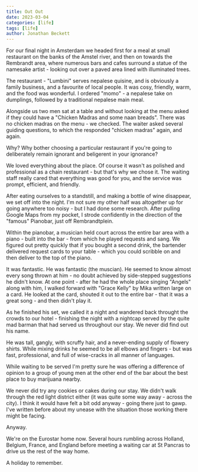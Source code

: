 ```yaml
---
title: Out Out
date: 2023-03-04
categories: [life]
tags: [life]
author: Jonathan Beckett
---
```


For our final night in Amsterdam we headed first for a meal at small restaurant on the banks of the Amstel river, and then on towards the Rembrandt area, where numerous bars and cafes surround a statue of the namesake artist - looking out over a paved area lined with illuminated trees.

The restaurant - "Lumbini" serves nepalese quisine, and is obviously a family business, and a favourite of local people. It was cosy, friendly, warm, and the food was wonderful. I ordered "momo" - a nepalese take on dumplings, followed by a traditional nepalese main meal.

Alongside us two men sat at a table and without looking at the menu asked if they could have a "Chicken Madras and some naan breads". There was no chicken madras on the menu - we checked. The waiter asked several guiding questions, to which the responded "chicken madras" again, and again.

Why? Why bother choosing a particular restaurant if you're going to deliberately remain ignorant and beligerent in your ignorance?

We loved everything about the place. Of course it wasn't as polished and professional as a chain restaurant - but that's why we chose it. The waiting staff really cared that everything was good for you, and the service was prompt, efficient, and friendly.

After eating ourselves to a standstill, and making a bottle of wine disappear, we set off into the night. I'm not sure my other half was altogether up for going anywhere too noisy - but I had done some research. After pulling Google Maps from my pocket, I strode confidently in the direction of the "famous" Pianobar, just off Rembrandtplein.

Within the pianobar, a musician held court across the entire bar area with a piano - built into the bar - from which he played requests and sang. We figured out pretty quickly that if you bought a second drink, the bartender delivered request cards to your table - which you could scribble on and then deliver to the top of the piano.

It was fantastic. He was fantastic (the muscian). He seemed to know almost every song thrown at him - no doubt achieved by side-stepped suggestions he didn't know. At one point - after he had the whole place singing "Angels" along with him, I walked forward with "Grace Kelly" by Mika written large on a card. He looked at the card, shouted it out to the entire bar - that it was a great song - and then didn't play it.

As he finished his set, we called it a night and wandered back throught the crowds to our hotel - finishing the night with a nightcap served by the quite mad barman that had served us throughout our stay. We never did find out his name.

He was tall, gangly, with scruffy hair, and a never-ending supply of flowery shirts. While mixing drinks he seemed to be all elbows and fingers - but was fast, professional, and full of wise-cracks in all manner of languages.

While waiting to be served I'm pretty sure he was offering a difference of opinion to a group of young men at the other end of the bar about the best place to buy marijuana nearby.

We never did try any cookies or cakes during our stay. We didn't walk through the red light district either (it was quite some way away - across the city). I think it would have felt a bit odd anyway - going there just to gawp. I've written before about my unease with the situation those working there might be facing.

Anyway.

We're on the Eurostar home now. Several hours rumbling across Holland, Belgium, France, and England before meeting a waiting car at St Pancras to drive us the rest of the way home.

A holiday to remember.